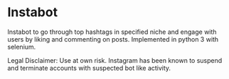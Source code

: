 # Instabot
Instabot to go through top hashtags in specified niche and engage with users by liking and commenting on posts. Implemented in python 3 with selenium.

Legal Disclaimer: Use at own risk. Instagram has been known to suspend and terminate accounts with suspected bot like activity.  
